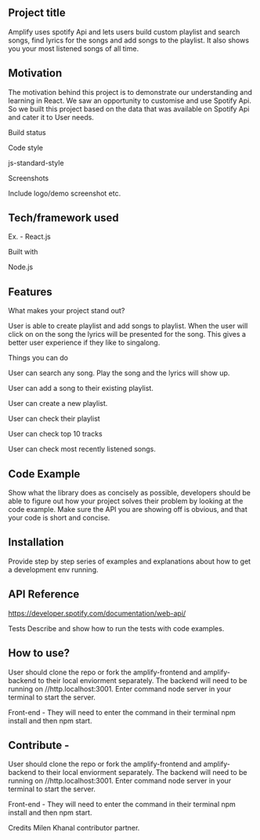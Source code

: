 ## Project title
Amplify uses spotify Api and lets users build custom playlist and search songs, find lyrics for the songs and add songs to the playlist. It also shows you your most listened songs of all time. 

## Motivation
The motivation behind this project is to demonstrate our understanding and learning in React. We saw an opportunity to customise and use Spotify Api. So we built this project based on the data that was available on Spotify Api and cater it to User needs. 

Build status

Code style

js-standard-style

Screenshots

Include logo/demo screenshot etc.

## Tech/framework used
Ex. - React.js

Built with

Node.js

## Features
What makes your project stand out?

User is able to create playlist and add songs to playlist. When the user will click on on the song the lyrics will be presented for the song. This gives a better user experience if they like to singalong. 

Things you can do

User can search any song. Play the song and the lyrics will show up. 

User can add a song to their existing playlist. 

User can create a new playlist. 

User can check their playlist 

User can check top 10 tracks

User can check most recently listened songs. 



## Code Example

Show what the library does as concisely as possible, developers should be able to figure out how your project solves their problem by looking at the code example. Make sure the API you are showing off is obvious, and that your code is short and concise.

## Installation
Provide step by step series of examples and explanations about how to get a development env running.

## API Reference

https://developer.spotify.com/documentation/web-api/

Tests
Describe and show how to run the tests with code examples.

## How to use?
User should clone the repo or fork the amplify-frontend and amplify-backend to their local enviorment separately. The backend will need to be running on //http.localhost:3001. Enter command node server in your terminal to start the server. 

Front-end - 
They will need to enter the command in their terminal npm install and then npm start.  



## Contribute - 

User should clone the repo or fork the amplify-frontend and amplify-backend to their local enviorment separately. The backend will need to be running on //http.localhost:3001. Enter command node server in your terminal to start the server. 

Front-end - 
They will need to enter the command in their terminal npm install and then npm start.  


Credits
Milen Khanal contributor partner. 

